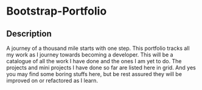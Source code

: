 # Bootstrap-Portfolio

## Description
A journey of a thousand mile starts with one step.
This portfolio tracks all my work as I journey towards becoming a developer. This will be a catalogue of all the work I have done and the ones I am yet to do.
The projects and mini projects I have done so far are listed here in grid. 
And yes you may find some boring stuffs here, but be rest assured they will be improved on or refactored as I learn.



